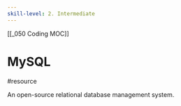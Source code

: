 ```yaml
---
skill-level: 2. Intermediate
---
```


[[_050 Coding MOC]]
# MySQL
#resource 

An open-source relational database management system.
